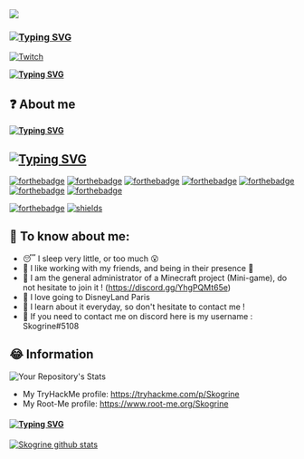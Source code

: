 
<img src="https://media.giphy.com/media/13HgwGsXF0aiGY/giphy.gif" />

### [![Typing SVG](https://readme-typing-svg.herokuapp.com/?lines=Hi+everyone)](https://git.io/typing-svg)


[![Twitch](https://img.shields.io/badge/Twitch-9146FF?style=for-the-badge&logo=twitch&logoColor=white)](https://twitch.tv/skogrine_)

**[![Typing SVG](https://readme-typing-svg.herokuapp.com?color=%23DC24F7&size=21&multiline=true&lines=My+name+is+Skogrine+%F0%9F%8D%9C)](https://git.io/typing-svg)**

## ❓ About me

**[![Typing SVG](https://readme-typing-svg.herokuapp.com/?lines=I+am+French,+currently+I+work+as+a+CEO+and+Java+developer+at+Denoria+!+😉😀)](https://git.io/typing-svg)**

## [![Typing SVG](https://readme-typing-svg.herokuapp.com/?lines=My+language)](https://git.io/typing-svg)

[![forthebadge](https://forthebadge.com/images/badges/uses-js.svg)](https://forthebadge.com)
[![forthebadge](https://forthebadge.com/images/badges/uses-html.svg)](https://forthebadge.com)
[![forthebadge](https://forthebadge.com/images/badges/uses-git.svg)](https://forthebadge.com)
[![forthebadge](https://forthebadge.com/images/badges/uses-css.svg)](https://forthebadge.com)
[![forthebadge](https://forthebadge.com/images/badges/made-with-java.svg)](https://forthebadge.com)
[![forthebadge](https://forthebadge.com/images/badges/made-with-javascript.svg)](https://forthebadge.com)
[![forthebadge](https://forthebadge.com/images/badges/made-with-c-sharp.svg)](https://forthebadge.com)

[![forthebadge](https://forthebadge.com/images/badges/works-on-my-machine.svg)](https://forthebadge.com)
[![shields](https://img.shields.io/badge/Work%20On-Docker-red)](https://shields.io)

## 🤫 To know about me:

- 😴 I sleep very little, or too much 😮
- 💌 I like working with my friends, and being in their presence 🥺
- 👹 I am the general administrator of a Minecraft project (Mini-game), do not hesitate to join it ! (https://discord.gg/YhgPQMt65e)
- 🏰 I love going to DisneyLand Paris
- 📂 I learn about it everyday, so don't hesitate to contact me !
- 💭 If you need to contact me on discord here is my username : Skogrine#5108

## 😂 Information
![Your Repository's Stats](https://github-readme-stats.vercel.app/api/top-langs/?username=Skogrine&theme=blue-green)

- My TryHackMe profile: https://tryhackme.com/p/Skogrine
- My Root-Me profile: https://www.root-me.org/Skogrine

#### [![Typing SVG](https://readme-typing-svg.herokuapp.com/?lines=Thanks+to+you+!+Have+a+good+day+!+👋;love+u+<3)](https://git.io/typing-svg)


[![Skogrine github stats](https://github-readme-stats.vercel.app/api?username=Skogrine&theme=blue-green)](https://github.com/Skogrine)
